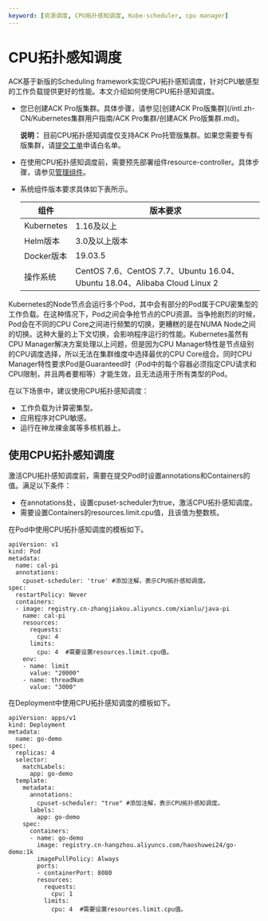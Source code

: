 ```yaml
---
keyword: [资源调度, CPU拓扑感知调度, Kube-scheduler, cpu manager]
---
```


# CPU拓扑感知调度

ACK基于新版的Scheduling framework实现CPU拓扑感知调度，针对CPU敏感型的工作负载提供更好的性能。本文介绍如何使用CPU拓扑感知调度。

-   您已创建ACK Pro版集群。具体步骤，请参见[创建ACK Pro版集群](/intl.zh-CN/Kubernetes集群用户指南/ACK Pro集群/创建ACK Pro版集群.md)。

    **说明：** 目前CPU拓扑感知调度仅支持ACK Pro托管版集群。如果您需要专有版集群，请[提交工单](https://workorder-intl.console.aliyun.com/console.htm)申请白名单。

-   在使用CPU拓扑感知调度前，需要预先部署组件resource-controller。具体步骤，请参见[管理组件](/intl.zh-CN/Kubernetes集群用户指南/集群/升级集群/管理组件.md)。
-   系统组件版本要求具体如下表所示。

    |组件|版本要求|
    |--|----|
    |Kubernetes|1.16及以上|
    |Helm版本|3.0及以上版本|
    |Docker版本|19.03.5|
    |操作系统|CentOS 7.6、CentOS 7.7、Ubuntu 16.04、Ubuntu 18.04、Alibaba Cloud Linux 2|


Kubernetes的Node节点会运行多个Pod，其中会有部分的Pod属于CPU密集型的工作负载。在这种情况下，Pod之间会争抢节点的CPU资源。当争抢剧烈的时候，Pod会在不同的CPU Core之间进行频繁的切换，更糟糕的是在NUMA Node之间的切换。这种大量的上下文切换，会影响程序运行的性能。Kubernetes虽然有CPU Manager解决方案处理以上问题，但是因为CPU Manager特性是节点级别的CPU调度选择，所以无法在集群维度中选择最优的CPU Core组合。同时CPU Manager特性要求Pod是Guaranteed时（Pod中的每个容器必须指定CPU请求和CPU限制，并且两者要相等）才能生效，且无法适用于所有类型的Pod。

在以下场景中，建议使用CPU拓扑感知调度：

-   工作负载为计算密集型。
-   应用程序对CPU敏感。
-   运行在神龙裸金属等多核机器上。

## 使用CPU拓扑感知调度

激活CPU拓扑感知调度前，需要在提交Pod时设置annotations和Containers的值。满足以下条件：

-   在annotations处，设置cpuset-scheduler为true，激活CPU拓扑感知调度。
-   需要设置Containers的resources.limit.cpu值，且该值为整数核。

在Pod中使用CPU拓扑感知调度的模板如下。

```
apiVersion: v1
kind: Pod
metadata:
  name: cal-pi
  annotations: 
    cpuset-scheduler: 'true' #添加注解，表示CPU拓扑感知调度。
spec:
  restartPolicy: Never
  containers:
  - image: registry.cn-zhangjiakou.aliyuncs.com/xianlu/java-pi
    name: cal-pi
    resources:
      requests:
        cpu: 4
      limits:
        cpu: 4  #需要设置resources.limit.cpu值。
    env:
    - name: limit
      value: "20000"
    - name: threadNum
      value: "3000"
```

在Deployment中使用CPU拓扑感知调度的模板如下。

```
apiVersion: apps/v1
kind: Deployment
metadata:
  name: go-demo
spec:
  replicas: 4
  selector:
    matchLabels:
      app: go-demo
  template:
    metadata:
      annotations:
        cpuset-scheduler: "true" #添加注解，表示CPU拓扑感知调度。
      labels:
        app: go-demo
    spec:
      containers:
      - name: go-demo
        image: registry.cn-hangzhou.aliyuncs.com/haoshuwei24/go-demo:1k
        imagePullPolicy: Always
        ports:
        - containerPort: 8080
        resources:
          requests:
            cpu: 1
          limits: 
            cpu: 4  #需要设置resources.limit.cpu值。
```

